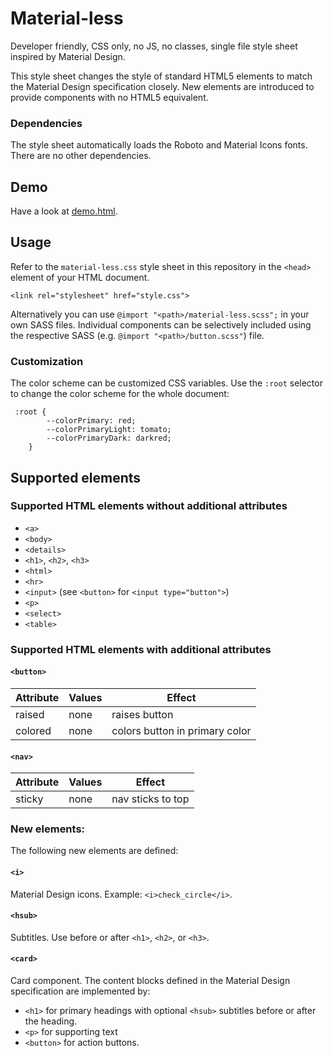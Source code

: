 # Material-less

Developer friendly, CSS only, no JS, no classes, single file style sheet inspired by Material Design.

This style sheet changes the style of standard HTML5 elements to match the Material Design specification closely.
New elements are introduced to provide components with no HTML5 equivalent.

### Dependencies

The style sheet automatically loads the Roboto and Material Icons fonts. There are no other dependencies.

## Demo

Have a look at [demo.html](http://htmlpreview.github.io/?https://github.com/infobaleen/material-less/blob/master/demo.html).

## Usage

Refer to the `material-less.css` style sheet in this repository in the `<head>` element of your HTML document.

```
<link rel="stylesheet" href="style.css">
```

Alternatively you can use `@import "<path>/material-less.scss";` in your own SASS files.
Individual components can be selectively included using the respective SASS (e.g. `@import "<path>/button.scss"`) file.

### Customization

The color scheme can be customized CSS variables. Use the `:root` selector to change the color scheme for the whole document:
```
 :root {
        --colorPrimary: red;
        --colorPrimaryLight: tomato;
        --colorPrimaryDark: darkred;
    }
```

## Supported elements

### Supported HTML elements without additional attributes

* `<a>`
* `<body>`
* `<details>`
* `<h1>`, `<h2>`, `<h3>`
* `<html>`
* `<hr>`
* `<input>` (see `<button>` for `<input type="button">`)
* `<p>`
* `<select>`
* `<table>`

### Supported HTML elements with additional attributes

#### `<button>`

| Attribute | Values | Effect |
| --- | --- | --- |
| raised | none | raises button |
| colored | none | colors button in primary color |

#### `<nav>`

| Attribute | Values | Effect |
| --- | --- | --- |
| sticky | none | nav sticks to top |

### New elements:

The following new elements are defined:

#### `<i>`
Material Design icons. Example: `<i>check_circle</i>`.

#### `<hsub>`
Subtitles. Use before or after `<h1>`, `<h2>`, or `<h3>`.

#### `<card>`
Card component. The content blocks defined in the Material Design specification are implemented by:
* `<h1>` for primary headings with optional `<hsub>` subtitles before or after the heading.
* `<p>` for supporting text
* `<button>` for action buttons.
